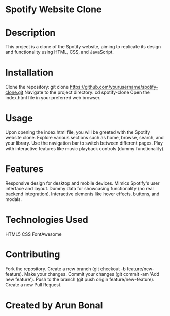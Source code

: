 # Spotify Website Clone

# Description
This project is a clone of the Spotify website, aiming to replicate its design and functionality using HTML, CSS, and JavaScript.

# Installation
Clone the repository: git clone https://github.com/yourusername/spotify-clone.git
Navigate to the project directory: cd spotify-clone
Open the index.html file in your preferred web browser.

# Usage
Upon opening the index.html file, you will be greeted with the Spotify website clone.
Explore various sections such as home, browse, search, and your library.
Use the navigation bar to switch between different pages.
Play with interactive features like music playback controls (dummy functionality).

# Features
Responsive design for desktop and mobile devices.
Mimics Spotify's user interface and layout.
Dummy data for showcasing functionality (no real backend integration).
Interactive elements like hover effects, buttons, and modals.

# Technologies Used
HTML5
CSS
FontAwesome

# Contributing
Fork the repository.
Create a new branch (git checkout -b feature/new-feature).
Make your changes.
Commit your changes (git commit -am 'Add new feature').
Push to the branch (git push origin feature/new-feature).
Create a new Pull Request.

# Created by Arun Bonal

